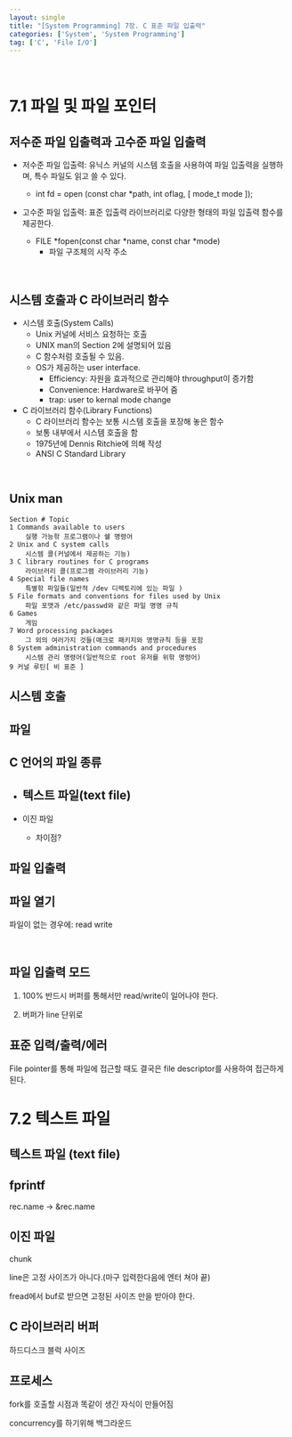 ```yaml
---
layout: single
title: "[System Programming] 7장. C 표준 파일 입출력"
categories: ['System', 'System Programming']
tag: ['C', 'File I/O']
---
```




<br>

# 7.1 파일 및 파일 포인터

## 저수준 파일 입출력과 고수준 파일 입출력

- 저수준 파일 입출력: 유닉스 커널의 시스템 호출을 사용하여 파일 입출력을 실행하며, 특수 파일도 읽고 쓸 수 있다.
  - int fd = open (const char *path, int oflag, [ mode_t mode ]);

- 고수준 파일 입출력: 표준 입출력 라이브러리로 다양한 형태의 파일 입출력 함수를 제공한다.
  - FILE *fopen(const char *name, const char *mode)
    - 파일 구조체의 시작 주소



<br>

## 시스템 호출과 C 라이브러리 함수

- 시스템 호출(System Calls)
  - Unix 커널에 서비스 요청하는 호출
  - UNIX man의 Section 2에 설명되어 있음
  - C 함수처럼 호출될 수 있음.
  - OS가 제공하는 user interface.
    - Efficiency: 자원을 효과적으로 관리해야 throughput이 증가함
    - Convenience: Hardware로 바꾸어 줌
    - trap: user to kernal mode change
- C 라이브러리 함수(Library Functions)
  - C 라이브러리 함수는 보통 시스템 호출을 포장해 놓은 함수
  - 보통 내부에서 시스템 호출을 함
  - 1975년에 Dennis Ritchie에 의해 작성
  - ANSI C Standard Library



<br>

## Unix man

```
Section # Topic
1 Commands available to users
	실행 가능핚 프로그램이나 쉘 명령어
2 Unix and C system calls
	시스템 콜(커널에서 제공하는 기능)
3 C library routines for C programs
	라이브러리 콜(프로그램 라이브러리 기능)
4 Special file names
	특별핚 파일들(일반적 /dev 디렉토리에 있는 파일 )
5 File formats and conventions for files used by Unix
	파일 포맷과 /etc/passwd와 같은 파일 명명 규칙
6 Games
	게임
7 Word processing packages
	그 외의 여러가지 것들(매크로 패키지와 명명규칙 등을 포함
8 System administration commands and procedures
	시스템 관리 명령어(일반적으로 root 유저를 위핚 명령어)
9 커널 루틴[ 비 표준 ]

```





## 시스템 호출





## 파일





## C 언어의 파일 종류

- 텍스트 파일(text file)
  - 

- 이진 파일
  - 차이점?





## 파일 입출력



## 파일 열기

파일이 없는 경우에: read write



<br>

## 파일 입출력 모드

1. 100% 반드시 버퍼를 통해서만 read/write이 일어나야 한다.

2. 버퍼가 line 단위로 





## 표준 입력/출력/에러

File pointer를 통해 파일에 접근할 때도 결국은 file descriptor를 사용하여 접근하게 된다. 





# 7.2  텍스트 파일

## 텍스트 파일 (text file)







## fprintf

rec.name -> &rec.name







## 이진 파일

chunk

line은 고정 사이즈가 아니다.(마구 입력한다음에 엔터 쳐야 끝)

fread에서 buf로 받으면 고정된 사이즈 만을 받아야 한다.





## C 라이브러리 버퍼

하드디스크 블럭 사이즈





## 프로세스

fork를 호출할 시점과 똑같이 생긴 자식이 만들어짐



concurrency를 하기위해 백그라운드
